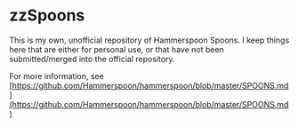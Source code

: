 # zzSpoons

This is my own, unofficial repository of Hammerspoon Spoons. I keep things here that are either for personal
use, or that have not been submitted/merged into the official repository.

For more information, see [https://github.com/Hammerspoon/hammerspoon/blob/master/SPOONS.md](https://github.com/Hammerspoon/hammerspoon/blob/master/SPOONS.md)
